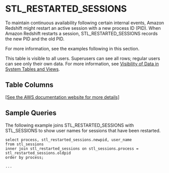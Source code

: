 # STL\_RESTARTED\_SESSIONS<a name="r_STL_RESTARTED_SESSIONS"></a>

To maintain continuous availability following certain internal events, Amazon Redshift might restart an active session with a new process ID \(PID\)\. When Amazon Redshift restarts a session, STL\_RESTARTED\_SESSIONS records the new PID and the old PID\.

 For more information, see the examples following in this section\.

This table is visible to all users\. Superusers can see all rows; regular users can see only their own data\. For more information, see [Visibility of Data in System Tables and Views](c_visibility-of-data.md)\.

## Table Columns<a name="r_STL_RESTARTED_SESSIONS-table-columns2"></a>

[\[See the AWS documentation website for more details\]](http://docs.aws.amazon.com/redshift/latest/dg/r_STL_RESTARTED_SESSIONS.html)

## Sample Queries<a name="r_STL_RESTARTED_SESSIONS-sample-queries"></a>

The following example joins STL\_RESTARTED\_SESSIONS with STL\_SESSIONS to show user names for sessions that have been restarted\. 

```
select process, stl_restarted_sessions.newpid, user_name
from stl_sessions
inner join stl_restarted_sessions on stl_sessions.process = stl_restarted_sessions.oldpid
order by process;

...
```